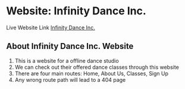 # Website: Infinity Dance Inc.

Live Website Link [Infinity Dance Inc.](https://sharp-mahavira-48fc46.netlify.app/)

## About Infinity Dance Inc. Website

1. This is a website for a offline dance studio
2. We can check out their offered dance classes through this website
3. There are four main routes: Home, About Us, Classes, Sign Up
4. Any wrong route path will lead to a 404 page